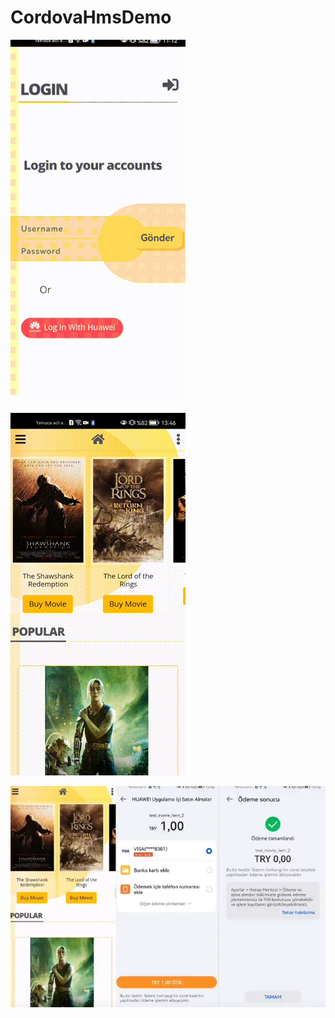 # CordovaHmsDemo




![](https://github.com/furkanaydgn/CordovaHmsDemo/blob/main/1_l7DTm_5Q2Z79oAWfBWY3PA.gif)

![](https://github.com/furkanaydgn/CordovaHmsDemo/blob/main/1_mnZcBOw_NMeiiaYqB1YI3g.gif)

![](https://github.com/furkanaydgn/CordovaHmsDemo/blob/main/1_Rk0HFAoUTHULTt4mSgW2nw.webp)
